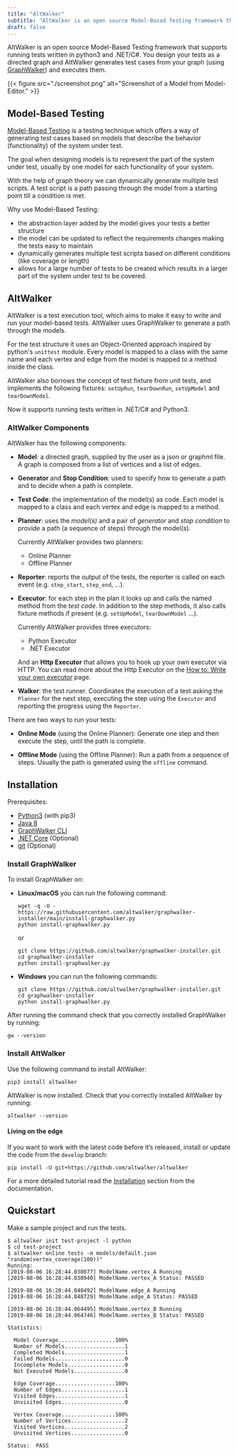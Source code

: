 ```yaml
---
title: "AltWalker"
subtitle: "AltWalker is an open source Model-Based Testing framework that supports running tests written in Python3 and .NET/C#."
draft: false
---
```


AltWalker is an open source Model-Based Testing framework that supports running
tests written in python3 and .NET/C#. You design your tests as a directed graph
and AltWalker generates test cases from your graph (using [GraphWalker](http://graphwalker.github.io/)) and executes them.

<!--more-->

{{< figure src="./screenshot.png" alt="Screenshot of a Model from Model-Editor." >}}

## Model-Based Testing

[Model-Based Testing](https://en.wikipedia.org/wiki/Model-based_testing) is a testing
technique which offers a way of generating test cases based on models that describe the behavior
(functionality) of the system under test.

The goal when designing models is to represent the part of the system under test, usually
by one model for each functionality of your system.

With the help of graph theory we can dynamically generate multiple test scripts. A test script is a path passing through the model from a starting point till
a condition is met.

Why use Model-Based Testing:

* the abstraction layer added by the model gives your tests a better structure
* the model can be updated to reflect the requirements changes making the tests easy to maintain
* dynamically generates multiple test scripts based on different conditions (like coverage or length)
* allows for a large number of tests to be created which results in a larger part of the system under test to be covered.

## AltWalker

AltWalker is a test execution tool, which  aims to make it easy to write and run your model-based tests. AltWalker uses GraphWalker to generate a path through the models.

For the test structure it uses an Object-Oriented approach inspired by python's `unittest` module. Every model is mapped to a class with the same name and each vertex and edge from the model is mapped to a method inside the class.

AltWalker also borrows the concept of test fixture from unit tests, and implements the following fixtures:
`setUpRun`, `tearDownRun`, `setUpModel` and `tearDownModel`.

Now it supports running tests written in .NET/C# and Python3.

### AltWalker Components

AltWalker has the following components:

* __Model__: a directed graph, supplied by the user as a json or graphml file.
  A graph is composed from a list of vertices and a list of edges.

* __Generator__ and __Stop Condition__: used to specify how to generate a
  path and to decide when a path is complete.

* __Test Code__: the implementation of the model(s) as code. Each model is mapped to a
  class and each vertex and edge is mapped to a method.

* __Planner__: uses the _model(s)_ and a pair of _generator_ and _stop condition_
  to provide a path (a sequence of steps) through the model(s).

  Currently AltWalker provides two planners:

  * Online Planner
  * Offline Planner

* __Reporter__: reports the output of the tests, the reporter is called on
  each event (e.g. `step_start`, `step_end`, ...).

* __Executor__: for each step in the plan it looks up and calls the named method
  from the _test code_. In addition to the step methods, it also calls
  fixture methods if present (e.g. `setUpModel`, `tearDownModel` ...).

  Currently AltWalker provides three executors:

  * Python Executor
  * .NET Executor

  And an __Http Executor__ that allows you to hook up your own executor via HTTP. You can read
  more about the Http Executor on the [How to: Write your own executor](https://altwalker.github.io/altwalker/how-tos/custom-executor.html)
  page.

* __Walker__: the test runner. Coordinates the execution of a test asking the `Planner`
  for the next step, executing the step using the `Executor` and reporting the progress
  using the `Reporter`.


There are two ways to run your tests:

* __Online Mode__ (using the Online Planner): Generate one step and then execute
  the step, until the path is complete.

* __Offline Mode__ (using the Offline Planner): Run a path from a sequence of steps.
  Usually the path is generated using the `offline` command.

## Installation

Prerequisites:

* [Python3](https://www.python.org/) (with pip3)
* [Java 8](https://openjdk.java.net/)
* [GraphWalker CLI](http://graphwalker.github.io/)
* [.NET Core](Optional) (Optional)
* [git](https://git-scm.com/) (Optional)


### Install GraphWalker

To install GraphWalker on:

* __Linux/macOS__ you can run the following command:

  ```console
  wget -q -O - https://raw.githubusercontent.com/altwalker/graphwalker-installer/main/install-graphwalker.py
  python install-graphwalker.py
  ```

  or

  ```console
  git clone https://github.com/altwalker/graphwalker-installer.git
  cd graphwalker-installer
  python install-graphwalker.py
  ```

* __Windows__ you can run the following commands:

  ```console
  git clone https://github.com/altwalker/graphwalker-installer.git
  cd graphwalker-installer
  python install-graphwalker.py
  ```

After running the command check that you correctly installed GraphWalker by running:

```console
gw --version
```

### Install AltWalker

Use the following command to install AltWalker:

```console
pip3 install altwalker
```

AltWalker is now installed. Check that you correctly installed AltWalker by running:

```console
altwalker --version
```

#### Living on the edge

If you want to work with the latest code before it’s released, install or update the code from the `develop` branch:

```console
pip install -U git+https://github.com/altwalker/altwalker
```

For a more detailed tutorial read the [Installation](https://altwalker.github.io/altwalker/installation.html) section from the documentation.

## Quickstart

Make a sample project and run the tests.

```console
$ altwalker init test-project -l python
$ cd test-project
$ altwalker online tests -m models/default.json "random(vertex_coverage(100))"
Running:
[2019-08-06 16:28:44.030077] ModelName.vertex_A Running
[2019-08-06 16:28:44.030940] ModelName.vertex_A Status: PASSED

[2019-08-06 16:28:44.048492] ModelName.edge_A Running
[2019-08-06 16:28:44.048729] ModelName.edge_A Status: PASSED

[2019-08-06 16:28:44.064495] ModelName.vertex_B Running
[2019-08-06 16:28:44.064746] ModelName.vertex_B Status: PASSED

Statistics:

  Model Coverage..................100%
  Number of Models...................1
  Completed Models...................1
  Failed Models......................0
  Incomplete Models..................0
  Not Executed Models................0

  Edge Coverage...................100%
  Number of Edges....................1
  Visited Edges......................1
  Unvisited Edges....................0

  Vertex Coverage.................100%
  Number of Vertices.................2
  Visited Vertices...................2
  Unvisited Vertices.................0

Status:  PASS
```
